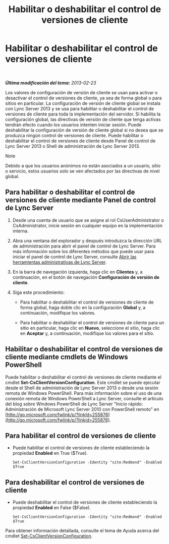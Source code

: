 ﻿---
title: Habilitar o deshabilitar el control de versiones de cliente
TOCTitle: Habilitar o deshabilitar el control de versiones de cliente
ms:assetid: 33a98cb9-a979-4bb6-afb2-512f601d7ac5
ms:mtpsurl: https://technet.microsoft.com/es-es/library/JJ898475(v=OCS.15)
ms:contentKeyID: 52061627
ms.date: 01/07/2017
mtps_version: v=OCS.15
ms.translationtype: HT
---

# Habilitar o deshabilitar el control de versiones de cliente

 

_**Última modificación del tema:** 2013-02-23_

Los valores de configuración de versión de cliente se usan para activar o desactivar el control de versiones de cliente, ya sea de forma global o para sitios en particular. La configuración de versión de cliente global se instala con Lync Server 2013 y se usa para habilitar o deshabilitar el control de versiones de cliente para toda la implementación del servidor. Si habilita la configuración global, las directivas de versión de cliente que tenga activas tendrán efecto cuando los usuarios intenten iniciar sesión. Puede deshabilitar la configuración de versión de cliente global si no desea que se produzca ningún control de versiones de cliente. Puede habilitar o deshabilitar el control de versiones de cliente desde Panel de control de Lync Server 2013 o Shell de administración de Lync Server 2013.


> [!NOTE]
> Debido a que los usuarios anónimos no están asociados a un usuario, sitio o servicio, estos usuarios solo se ven afectados por las directivas de nivel global.



## Para habilitar o deshabilitar el control de versiones de cliente mediante Panel de control de Lync Server

1.  Desde una cuenta de usuario que se asigne al rol CsUserAdministrator o CsAdministrator, inicie sesión en cualquier equipo en la implementación interna.

2.  Abra una ventana del explorador y después introduzca la dirección URL de administración para abrir el panel de control de Lync Server. Para más información sobre los diferentes métodos que puede usar para iniciar el panel de control de Lync Server, consulte [Abrir las herramientas administrativas de Lync Server](lync-server-2013-open-lync-server-administrative-tools.md).

3.  En la barra de navegación izquierda, haga clic en **Clientes** y, a continuación, en el botón de navegación **Configuración de versión de cliente**.

4.  Siga este procedimiento:
    
      - Para habilitar o deshabilitar el control de versiones de cliente de forma global, haga doble clic en la configuración **Global** y, a continuación, modifique los valores.
    
      - Para habilitar o deshabilitar el control de versiones de cliente para un sitio en particular, haga clic en **Nuevo**, seleccione el sitio, haga clic en **Aceptar** y, a continuación, modifique los valores para el sitio.

## Habilitar o deshabilitar el control de versiones de cliente mediante cmdlets de Windows PowerShell

Puede habilitar o deshabilitar el control de versiones de cliente mediante el cmdlet **Set-CsClientVersionConfiguration**. Este cmdlet se puede ejecutar desde el Shell de administración de Lync Server 2013 o desde una sesión remota de Windows PowerShell. Para más información sobre el uso de una conexión remota de Windows PowerShell a Lync Server, consulte el artículo del blog sobre Windows PowerShell de Lync Server "Inicio rápido: Administración de Microsoft Lync Server 2010 con PowerShell remoto" en [http://go.microsoft.com/fwlink/p/?linkId=255876](http://go.microsoft.com/fwlink/p/?linkid=255876).

## Para habilitar el control de versiones de cliente

  - Puede habilitar el control de versiones de cliente estableciendo la propiedad **Enabled** en True ($True).
    
        Set-CsClientVersionConfiguration -Identity "site:Redmond" -Enabled $True

## Para deshabilitar el control de versiones de cliente

  - Puede deshabilitar el control de versiones de cliente estableciendo la propiedad **Enabled** en False ($False).
    
        Set-CsClientVersionConfiguration -Identity "site:Redmond" -Enabled $True

Para obtener información detallada, consulte el tema de Ayuda acerca del cmdlet [Set-CsClientVersionConfiguration](set-csclientversionconfiguration.md).

